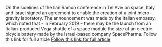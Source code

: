 On the sidelines of the Ilan Ramon conference in Tel Aviv on space, Italy and Israel signed an agreement to enable the creation of a joint
micro-gravity laboratory. The announcement was made by the Italian embassy, which noted that - in February 2019 - there may be the launch 
from an Italian-produced Vega shuttle of a space module the size of an electric bicycle battery made by the Israel-based company
SpacePharma.
Follow this link for full article
[Follow this link for full article](http://www.ansamed.info/ansamed/en/news/sections/science/2018/01/30/italy-and-israel-sign-accord-for-microgravity-lab_0add90ac-2411-4f57-a967-668b84293adf.html)

